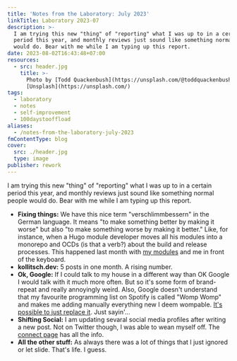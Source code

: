 ```yaml
---
title: 'Notes from the Laboratory: July 2023'
linkTitle: Laboratory 2023-07
description: >-
  I am trying this new "thing" of "reporting" what I was up to in a certain
  period this year, and monthly reviews just sound like something normal people
  would do. Bear with me while I am typing up this report.
date: 2023-08-02T16:43:48+07:00
resources:
  - src: header.jpg
    title: >-
      Photo by [Todd Quackenbush](https://unsplash.com/@toddquackenbush) via
      [Unsplash](https://unsplash.com/)
tags:
  - laboratory
  - notes
  - self-improvement
  - 100daystooffload
aliases:
  - /notes-from-the-laboratory-july-2023
fmContentType: blog
cover:
  src: ./header.jpg
  type: image
publisher: rework
---
```


I am trying this new "thing" of "reporting" what I was up to in a certain period this year, and monthly reviews just sound like something normal people would do. Bear with me while I am typing up this report.

- **Fixing things:** We have this nice term "verschlimmbessern" in the German language. It means "to make something better by making it worse" but also "to make something worse by making it better." Like, for instance, when a Hugo module developer moves all his modules into a monorepo and OCDs (is that a verb?) about the build and release processes. This happened last month with [my modules](https://github.com/davidsneighbour/hugo-modules) and me in front of the keyboard.
- **kollitsch.dev:** 5 posts in one month. A rising number.
- **Ok, Google:** If I could talk to my house in a different way than OK Google I would talk with it much more often. But so it's some form of brand-repeat and really annoyingly weird. Also, Google doesn't understand that my favourite programming list on Spotify is called "Womp Womp" and makes me adding manually everything new I deem wompable. [It's possible to just replace it](https://www.gearrice.com/update/removing-google-assistant-from-the-nest-mini-to-replace-it-with-chatgpt-is-possible/). Just sayin'…
- **Shifting Social:** I am updating sevaral social media profiles after writing a new post. Not on Twitter though, I was able to wean myself off. The [connect page](/connect) has all the info.
- **All the other stuff:** As always there was a lot of things that I just ignored or let slide. That's life. I guess.
